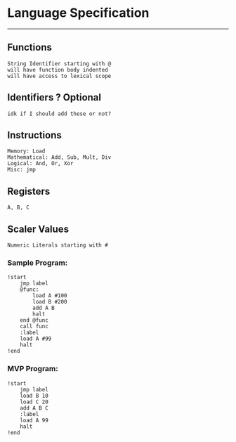 # Language Specification
--------------------------

## Functions
	String Identifier starting with @
	will have function body indented
	will have access to lexical scope

## Identifiers ? Optional
	idk if I should add these or not?

## Instructions
	Memory: Load 
	Mathematical: Add, Sub, Mult, Div
	Logical: And, Or, Xor
	Misc: jmp

## Registers 
	A, B, C

## Scaler Values
	Numeric Literals starting with #



### Sample Program:
```
!start
	jmp label
	@func: 
		load A #100
		load B #200
		add A B
		halt
	end @func
	call func
	:label
	load A #99	
	halt
!end
```

### MVP Program:
```
!start
	jmp label
	load B 10
	load C 20
	add A B C
	:label
	load A 99	
	halt
!end
```

